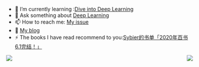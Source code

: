 <!--
**StevenJokes/StevenJokes** is a ✨ _special_ ✨ repository because its `README.md` (this file) appears on your GitHub profile.
### Hi there 👋
Here are some ideas to get you started:

- 🔭 I’m currently working on ...
- 🌱 I’m currently learning ...
- 👯 I’m looking to collaborate on ...
- 🤔 I’m looking for help with ...
- 💬 Ask me about ...
- 📫 How to reach me: ...
- 😄 Pronouns: ...
- ⚡ Fun fact: ...
https://github.com/anuraghazra/github-readme-stats
- 🔭 I’m currently hunting for a product manager, data scientist job :[resume](https://blog.dltech.xyz/post/jian-li/)
-->
- 🌱 I’m currently learning :[Dive into Deep Learning](https://d2l.ai)
- 💬 Ask something about [Deep Learning](https://discuss.d2l.ai)
- 📫 How to reach me: [My issue](https://github.com/StevenJokes/StevenJokes/issues)
- 🌈 [My blog](https://blog.dltech.xyz/)
- ⚡ The books I have read recommend to you:[Sybier的书单「2020年百书6.1完结！」](https://weread.qq.com/misc/booklist/358906697_7e9fYZVah)

<a>
  <img align="left" src="https://github-readme-stats.vercel.app/api?username=StevenJokes&show_icons=true&theme=tokyonight&include_all_commits=true&line_height=27"/>
</a>
<a>
  <img align="right" src="https://github-readme-stats.vercel.app/api/top-langs/?username=StevenJokes&show_icons=true&theme=tokyonight&line_height=27"/>
</a>
